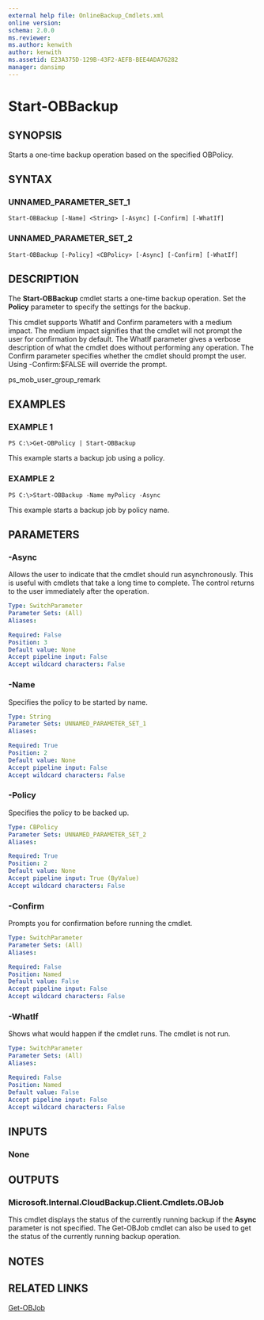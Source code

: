 ```yaml
---
external help file: OnlineBackup_Cmdlets.xml
online version: 
schema: 2.0.0
ms.reviewer:
ms.author: kenwith
author: kenwith
ms.assetid: E23A375D-129B-43F2-AEFB-BEE4ADA76282
manager: dansimp
---
```


# Start-OBBackup

## SYNOPSIS
Starts a one-time backup operation based on the specified OBPolicy.

## SYNTAX

### UNNAMED_PARAMETER_SET_1
```
Start-OBBackup [-Name] <String> [-Async] [-Confirm] [-WhatIf]
```

### UNNAMED_PARAMETER_SET_2
```
Start-OBBackup [-Policy] <CBPolicy> [-Async] [-Confirm] [-WhatIf]
```

## DESCRIPTION
The **Start-OBBackup** cmdlet starts a one-time backup operation.
Set the **Policy** parameter to specify the settings for the backup.

This cmdlet supports WhatIf and Confirm parameters with a medium impact.
The medium impact signifies that the cmdlet will not prompt the user for confirmation by default.
The WhatIf parameter gives a verbose description of what the cmdlet does without performing any operation.
The Confirm parameter specifies whether the cmdlet should prompt the user.
Using -Confirm:$FALSE will override the prompt.

ps_mob_user_group_remark

## EXAMPLES

### EXAMPLE 1
```
PS C:\>Get-OBPolicy | Start-OBBackup
```

This example starts a backup job using a policy.

### EXAMPLE 2
```
PS C:\>Start-OBBackup -Name myPolicy -Async
```

This example starts a backup job by policy name.

## PARAMETERS

### -Async
Allows the user to indicate that the cmdlet should run asynchronously.
This is useful with cmdlets that take a long time to complete.
The control returns to the user immediately after the operation.

```yaml
Type: SwitchParameter
Parameter Sets: (All)
Aliases: 

Required: False
Position: 3
Default value: None
Accept pipeline input: False
Accept wildcard characters: False
```

### -Name
Specifies the policy to be started by name.

```yaml
Type: String
Parameter Sets: UNNAMED_PARAMETER_SET_1
Aliases: 

Required: True
Position: 2
Default value: None
Accept pipeline input: False
Accept wildcard characters: False
```

### -Policy
Specifies the policy to be backed up.

```yaml
Type: CBPolicy
Parameter Sets: UNNAMED_PARAMETER_SET_2
Aliases: 

Required: True
Position: 2
Default value: None
Accept pipeline input: True (ByValue)
Accept wildcard characters: False
```

### -Confirm
Prompts you for confirmation before running the cmdlet.

```yaml
Type: SwitchParameter
Parameter Sets: (All)
Aliases: 

Required: False
Position: Named
Default value: False
Accept pipeline input: False
Accept wildcard characters: False
```

### -WhatIf
Shows what would happen if the cmdlet runs.
The cmdlet is not run.

```yaml
Type: SwitchParameter
Parameter Sets: (All)
Aliases: 

Required: False
Position: Named
Default value: False
Accept pipeline input: False
Accept wildcard characters: False
```

## INPUTS

### None

## OUTPUTS

### Microsoft.Internal.CloudBackup.Client.Cmdlets.OBJob
This cmdlet displays the status of the currently running backup if the **Async** parameter is not specified.
The Get-OBJob cmdlet can also be used to get the status of the currently running backup operation.

## NOTES

## RELATED LINKS

[Get-OBJob](./Get-OBJob.md)

